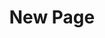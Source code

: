 ---
layout: information-page
title: New Page
slug:
    description: page title for the URL
published: false
page_blocks:
description:
---